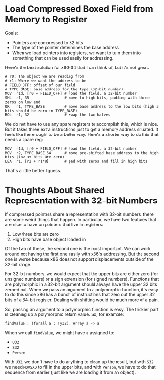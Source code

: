 # Load Compressed Boxed Field from Memory to Register

Goals:

* Pointers are compressed to 32 bits
* The type of the pointer determines the base address
* When we load pointers into registers, we want to turn them
  into something that can be used easily for addressing.

Here's the best solution for x86-64 that I can think of, but
it's not great.

    # r0: The object we are reading from
    # r1: Where we want the address to be
    # FIELD_OFF: offset of our field
    # TYPE_BASE: base address for the type (32-bit number)
    MOV  r1d, [r0 + FIELD_OFF] # load the field, a 32-bit number
    SHL  r1, 35                # move to high bits, padding with three zeros on low end
    OR   r1, TYPE_BASE         # move base address to the low bits (high 3 bits should be zero in TYPE_BASE)
    ROL  r1, 32                # swap the two halves

We do not have to use any spare registers to accomplish this, which is nice.
But it takes three extra instructions just to get a memory address situated.
It feels like there ought to be a better way. Here's a shorter way to do
this that needs a spare reg:

    MOV  r1d, [r0 + FIELD_OFF] # load the field, a 32-bit number
    MOV  r2, TYPE_BASE_64      # move pre-shifted base address to the high bits (low 35 bits are zero)
    LEA  r1, [r2 + r1*8]       # pad with zeros and fill in high bits

That's a little better I guess.

# Thoughts About Shared Representation with 32-bit Numbers

If compressed pointers share a representation with 32-bit numbers, there are
some weird things that happen. In particular, we have two features that are
nice to have on pointers that live in registers:

1. Low three bits are zero
2. High bits have base object loaded in

Of the two of these, the second one is the most important. We can work around
not having the first one easily with x86's addressing. But the second one is
worse because x86 does not support displacements outside of the 32-bit range.

For 32-bit numbers, we would expect that the upper bits are either zero
(for unsigned numbers) or a sign extension (for signed numbers). Functions
that are polymorphic in a 32-bit argument should always have the upper
32 bits zeroed out. When we pass an argument to a polymorphic function,
it's easy to do this since x86 has a bunch of instructions that zero out
the upper 32 bits of a 64-bit register. Dealing with shifting would be
much more of a pain.

So, passing an argument to a polymorphic function is easy. The trickier
part is cleaning up a polymorphic return value. So, for example:

    findValue : (forall a : Ty32). Array a -> a

When we call `findValue`, we might have `a` assigned to:

* `U32`
* `S32`
* `Person`

With `U32`, we don't have to do anything to clean up the result, but
with `S32` we need `MOVSXD` to fill in the upper bits, and with `Person`,
we have to do that sequence from earlier (just like we are loading it
from an object).
